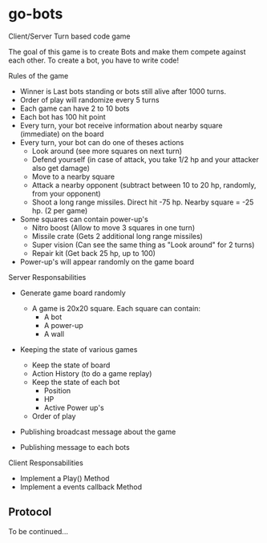 go-bots
=======

Client/Server Turn based code game

The goal of this game is to create Bots and make them compete against each other. To create a bot, you have to write code!

Rules of the game
- Winner is Last bots standing or bots still alive after 1000 turns.
- Order of play will randomize every 5 turns
- Each game can have 2 to 10 bots
- Each bot has 100 hit point
- Every turn, your bot receive information about nearby square (immediate) on the board
- Every turn, your bot can do one of theses actions
    - Look around (see more squares on next turn)
    - Defend yourself (in case of attack, you take 1/2 hp and your attacker also get damage)
    - Move to a nearby square
    - Attack a nearby opponent (subtract between 10 to 20 hp, randomly, from your opponent)
    - Shoot a long range missiles. Direct hit -75 hp. Nearby square = -25 hp. (2 per game)
- Some squares can contain power-up's
    - Nitro boost (Allow to move 3 squares in one turn)
    - Missile crate (Gets 2 additional long range missiles)
    - Super vision (Can see the same thing as "Look around" for 2 turns)
    - Repair kit (Get back 25 hp, up to 100)
- Power-up's will appear randomly on the game board


Server Responsabilities
- Generate game board randomly
    - A game is 20x20 square. Each square can contain:
        - A bot
        - A power-up
        - A wall

- Keeping the state of various games
    - Keep the state of board
    - Action History (to do a game replay)
    - Keep the state of each bot
        - Position
        - HP
        - Active Power up's
    - Order of play
- Publishing broadcast message about the game
- Publishing message to each bots


Client Responsabilities
- Implement a Play() Method
- Implement a events callback Method


Protocol
-----------
To be continued...

